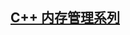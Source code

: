 ## [C++ 内存管理系列](https://github.com/qmsggg/qmsggg_cplusplus/blob/master/MyDevelopRecoder/Blog/README.md)
